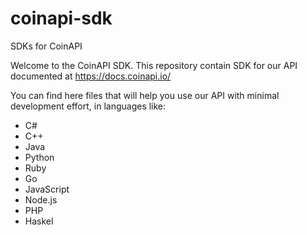 # coinapi-sdk
SDKs for CoinAPI

Welcome to the CoinAPI SDK. This repository contain SDK for our API documented at https://docs.coinapi.io/ 

You can find here files that will help you use our API with minimal development effort, in languages like:
 * C#
 * C++
 * Java
 * Python
 * Ruby
 * Go
 * JavaScript
 * Node.js
 * PHP
 * Haskel
